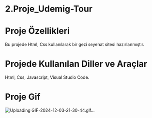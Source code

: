 # 2.Proje_Udemig-Tour

# Proje Özellikleri

Bu projede Html, Css kullanılarak bir gezi seyehat sitesi hazırlanmıştır.

# Projede Kullanılan Diller ve Araçlar

Html, Css, Javascript, Visual Studio Code.

# Proje Gif

![Uploading GIF-2024-12-03-21-30-44.gif…]()




